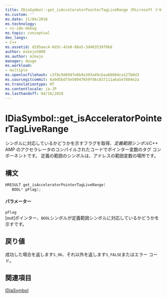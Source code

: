 ```yaml
---
title: IDiaSymbol::get_isAcceleratorPointerTagLiveRange |Microsoft ドキュメント
ms.custom: ''
ms.date: 11/04/2016
ms.technology:
- vs-ide-debug
ms.topic: conceptual
dev_langs:
- C++
ms.assetid: d195aec4-6d3c-42e0-88a5-3d463539f0b8
author: mikejo5000
ms.author: mikejo
manager: douge
ms.workload:
- multiple
ms.openlocfilehash: c3f8c9d694fe8b9a393a49cbaa8868dca127b8d3
ms.sourcegitcommit: 6a9d5bd75e50947659fd6c837111a6a547884e2a
ms.translationtype: HT
ms.contentlocale: ja-JP
ms.lasthandoff: 04/16/2018
---
```

# <a name="idiasymbolgetisacceleratorpointertagliverange"></a>IDiaSymbol::get_isAcceleratorPointerTagLiveRange
シンボルに対応しているかどうかを示すフラグを取得、*定義範囲シンボル*C++ AMP のアクセラレータのコンパイルされたコードでポインター変数のタグ コンポーネントです。 定義の範囲のシンボルは、アドレスの範囲変数の場所です。  
  
## <a name="syntax"></a>構文  
  
```C++  
HRESULT get_isAcceleratorPointerTagLiveRange(   
   BOOL* pFlag);  
```  
  
#### <a name="parameters"></a>パラメーター  
 `pFlag`  
 [out]ポインター、`BOOL`シンボルが定義範囲シンボルに対応しているかどうかを示すです。  
  
## <a name="return-value"></a>戻り値  
 成功した場合を返します`S_OK`、それ以外を返します`S_FALSE`またはエラー コード。  
  
## <a name="see-also"></a>関連項目  
 [IDiaSymbol](../../debugger/debug-interface-access/idiasymbol.md)